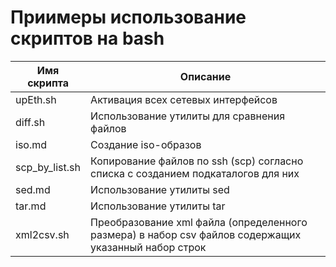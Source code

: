 # Приимеры использование скриптов на bash

| Имя скрипта | Описание |
| - | - |
| upEth.sh | Активация всех сетевых интерфейсов |
| diff.sh | Использование утилиты для сравнения файлов |
| iso.md | Создание iso-образов |
| scp_by_list.sh | Копирование файлов по ssh (scp) согласно списка с созданием подкаталогов для них |
| sed.md | Использование утилиты sed |
| tar.md | Использование утилиты tar |
| xml2csv.sh | Преобразование xml файла (определенного размера) в набор csv файлов содержащих указанный набор строк |
